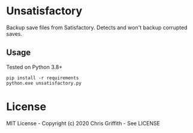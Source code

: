 # Unsatisfactory

Backup save files from Satisfactory. Detects and won't backup corrupted saves.


## Usage

Tested on Python 3.8+

```
pip install -r requirements
python.exe unsatisfactory.py
```

# License

MIT License - Copyright (c) 2020 Chris Griffith - See LICENSE
